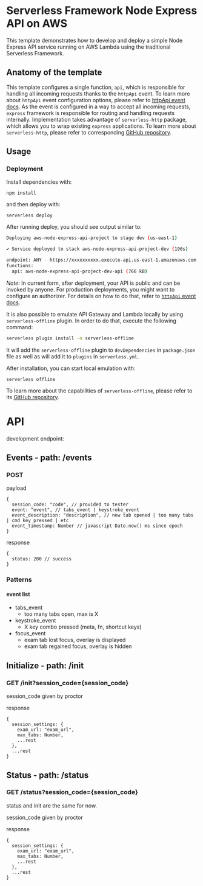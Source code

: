 <!--
title: 'Serverless Framework Node Express API on AWS'
description: 'This template demonstrates how to develop and deploy a simple Node Express API running on AWS Lambda using the traditional Serverless Framework.'
layout: Doc
framework: v3
platform: AWS
language: nodeJS
priority: 1
authorLink: 'https://github.com/serverless'
authorName: 'Serverless, inc.'
authorAvatar: 'https://avatars1.githubusercontent.com/u/13742415?s=200&v=4'
-->

# Serverless Framework Node Express API on AWS

This template demonstrates how to develop and deploy a simple Node Express API service running on AWS Lambda using the traditional Serverless Framework.

## Anatomy of the template

This template configures a single function, `api`, which is responsible for handling all incoming requests thanks to the `httpApi` event. To learn more about `httpApi` event configuration options, please refer to [httpApi event docs](https://www.serverless.com/framework/docs/providers/aws/events/http-api/). As the event is configured in a way to accept all incoming requests, `express` framework is responsible for routing and handling requests internally. Implementation takes advantage of `serverless-http` package, which allows you to wrap existing `express` applications. To learn more about `serverless-http`, please refer to corresponding [GitHub repository](https://github.com/dougmoscrop/serverless-http).

## Usage

### Deployment

Install dependencies with:

```
npm install
```

and then deploy with:

```
serverless deploy
```

After running deploy, you should see output similar to:

```bash
Deploying aws-node-express-api-project to stage dev (us-east-1)

✔ Service deployed to stack aws-node-express-api-project-dev (196s)

endpoint: ANY - https://xxxxxxxxxx.execute-api.us-east-1.amazonaws.com
functions:
  api: aws-node-express-api-project-dev-api (766 kB)
```

_Note_: In current form, after deployment, your API is public and can be invoked by anyone. For production deployments, you might want to configure an authorizer. For details on how to do that, refer to [`httpApi` event docs](https://www.serverless.com/framework/docs/providers/aws/events/http-api/).

It is also possible to emulate API Gateway and Lambda locally by using `serverless-offline` plugin. In order to do that, execute the following command:

```bash
serverless plugin install -n serverless-offline
```

It will add the `serverless-offline` plugin to `devDependencies` in `package.json` file as well as will add it to `plugins` in `serverless.yml`.

After installation, you can start local emulation with:

```
serverless offline
```

To learn more about the capabilities of `serverless-offline`, please refer to its [GitHub repository](https://github.com/dherault/serverless-offline).

# API

development endpoint:

## Events - path: /events

### POST

payload

```
{
  session_code: "code", // provided to tester
  event: "event", // tabs_event | keystroke_event
  event_description: "description", // new tab opened | too many tabs | cmd key pressed | etc
  event_timestamp: Number // javascript Date.now() ms since epoch
}

```

response

```
{
  status: 200 // success
}

```

### Patterns

#### event list

- tabs_event
  - too many tabs open, max is X
- keystroke_event
  - X key combo pressed (meta, fn, shortcut keys)
- focus_event
  - exam tab lost focus, overlay is displayed
  - exam tab regained focus, overlay is hidden

## Initialize - path: /init

### GET /init?session_code={session_code}

session_code given by proctor

response

```
{
  session_settings: {
    exam_url: "exam_url",
    max_tabs: Number,
    ...rest
  },
  ...rest
}

```

## Status - path: /status

### GET /status?session_code={session_code}

status and init are the same for now.

session_code given by proctor

response

```
{
  session_settings: {
    exam_url: "exam_url",
    max_tabs: Number,
    ...rest
  },
  ...rest
}

```
